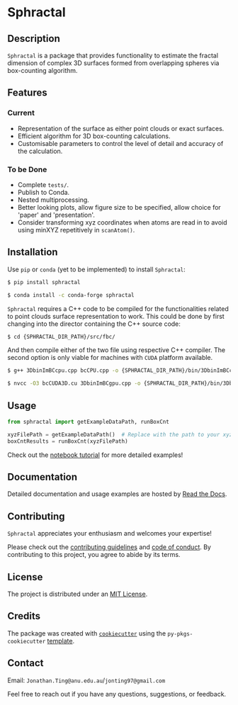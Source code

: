 # Sphractal

## Description

`Sphractal` is a package that provides functionality to estimate the fractal dimension of complex 3D surfaces formed 
from overlapping spheres via box-counting algorithm. 

## Features

### Current
* Representation of the surface as either point clouds or exact surfaces.
* Efficient algorithm for 3D box-counting calculations.
* Customisable parameters to control the level of detail and accuracy of the calculation.

### To be Done
* Complete `tests/`.
* Publish to Conda.
* Nested multiprocessing.
* Better looking plots, allow figure size to be specified, allow choice for 'paper' and 'presentation'.
* Consider transforming xyz coordinates when atoms are read in to avoid using minXYZ repetitively in `scanAtom()`.

## Installation

Use `pip` or `conda` (yet to be implemented) to install `Sphractal`:

```bash
$ pip install sphractal
```
```bash
$ conda install -c conda-forge sphractal
```

`Sphractal` requires a C++ code to be compiled for the functionalities related to point clouds surface representation 
to work. This could be done by first changing into the director containing the C++ source code: 

```bash
$ cd {SPHRACTAL_DIR_PATH}/src/fbc/
```

And then compile either of the two file using respective C++ compiler. 
The second option is only viable for machines with `CUDA` platform available.

```bash
$ g++ 3DbinImBCcpu.cpp bcCPU.cpp -o {SPHRACTAL_DIR_PATH}/bin/3DbinImBCcpu.exe
```
```bash
$ nvcc -O3 bcCUDA3D.cu 3DbinImBCgpu.cpp -o {SPHRACTAL_DIR_PATH}/bin/3DbinImBCgpu.exe
```

## Usage

```python
from sphractal import getExampleDataPath, runBoxCnt

xyzFilePath = getExampleDataPath()  # Replace with the path to your xyz or lmp file
boxCntResults = runBoxCnt(xyzFilePath)
```

Check out the [notebook tutorial](example.ipynb) for more detailed examples!

## Documentation

Detailed documentation and usage examples are hosted by [Read the Docs](https://sphractal.readthedocs.io/en/latest/).

## Contributing

`Sphractal` appreciates your enthusiasm and welcomes your expertise! 

Please check out the [contributing guidelines](https://github.com/Jon-Ting/sphractal/blob/main/CONTRIBUTING.md) and 
[code of conduct](https://github.com/Jon-Ting/sphractal/blob/main/CONDUCT.md). 
By contributing to this project, you agree to abide by its terms.

## License

The project is distributed under an [MIT License](https://github.com/Jon-Ting/sphractal/blob/main/LICENSE).

## Credits

The package was created with [`cookiecutter`](https://cookiecutter.readthedocs.io/en/latest/) using the 
`py-pkgs-cookiecutter` [template](https://github.com/py-pkgs/py-pkgs-cookiecutter).

## Contact

Email: `Jonathan.Ting@anu.edu.au`/`jonting97@gmail.com`

Feel free to reach out if you have any questions, suggestions, or feedback.
